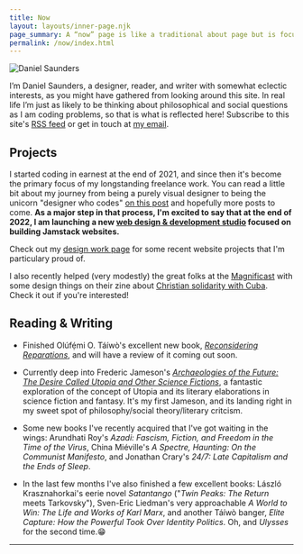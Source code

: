 ```yaml
---
title: Now
layout: layouts/inner-page.njk
page_summary: A “now” page is like a traditional about page but is focused on what I’m doing at the present moment. It’s subject to change! <a href="https://nownownow.com/about" target="_blank">Read more about now pages.</a>
permalink: /now/index.html
---
```


<img src="{{ site.avatar }}" alt="Daniel Saunders" class="rounded-full shadow-md w-40 h-40 mb-8" />

I’m Daniel Saunders, a designer, reader, and writer with somewhat eclectic interests, as you might have gathered from looking around this site. In real life I’m just as likely to be thinking about philosophical and social questions as I am coding problems, so that is what is reflected here! Subscribe to this site's [RSS feed](/rss-feed.xml) or get in touch at [my email](mailto:daniel.thomas.saunders@gmail).

## Projects

I started coding in earnest at the end of 2021, and since then it's become the primary focus of my longstanding freelance work. You can read a little bit about my journey from being a purely visual designer to being the unicorn "designer who codes" [on this post](/posts/essays/how-i-learned-to-stop-worrying-and-love-the-jamstack/) and hopefully more posts to come. **As a major step in that process, I'm excited to say that at the end of 2022, I am launching a new [web design & development studio](https://www.ds-design.xyz/) focused on building Jamstack websites.**

Check out my [design work page](https://www.danielsaunders.xyz/) for some recent website projects that I'm particulary proud of.

I also recently helped (very modestly) the great folks at the [Magnificast](https://themagnificast.com/) with some design things on their zine about [Christian solidarity with Cuba](https://t.co/l8CVojNJub). Check it out if you're interested!

## Reading & Writing

- Finished Olúfẹ́mi O. Táíwò's excellent new book, <a href="https://global.oup.com/academic/product/reconsidering-reparations-9780197508893?cc=us&lang=en&" target="_blank"><em>Reconsidering Reparations</em></a>, and will have a review of it coming out soon.

- Currently deep into Frederic Jameson's <a href="https://www.versobooks.com/books/243-archaeologies-of-the-future"><em>Archaeologies of the Future: The Desire Called Utopia and Other Science Fictions</em></a>, a fantastic exploration of the concept of Utopia and its literary elaborations in science fiction and fantasy. It's my first Jameson, and its landing right in my sweet spot of philosophy/social theory/literary critcism.

- Some new books I've recently acquired that I've got waiting in the wings: Arundhati Roy's *Azadi: Fascism, Fiction, and Freedom in the Time of the Virus*, China Miéville's *A Spectre, Haunting: On the Communist Manifesto*, and Jonathan Crary's *24/7:  Late Capitalism and the Ends of Sleep*.

- In the last few months I've also finished a few excellent books: László Krasznahorkai's eerie novel *Satantango* ("*Twin Peaks: The Return* meets Tarkovsky"), Sven-Eric Liedman's very approachable *A World to Win: The Life and Works of Karl Marx*, and another Táíwò banger, *Elite Capture: How the Powerful Took Over Identity Politics*. Oh, and *Ulysses* for the second time.😁

<hr class="opacity-25"><br>

<div id="gr_custom_widget_1656358133"></div>

<script src="https://www.goodreads.com/review/custom_widget/6334235.Currently%20Reading?cover_position=left&cover_size=medium&num_books=12&order=a&shelf=currently-reading&show_author=1&show_cover=1&show_rating=0&show_review=0&show_tags=0&show_title=1&sort=date_added&widget_bg_color=FFFFFF&widget_bg_transparent=&widget_border_width=1&widget_id=1656358133&widget_text_color=000000&widget_title_size=large&widget_width=full" type="text/javascript" charset="utf-8"></script>
